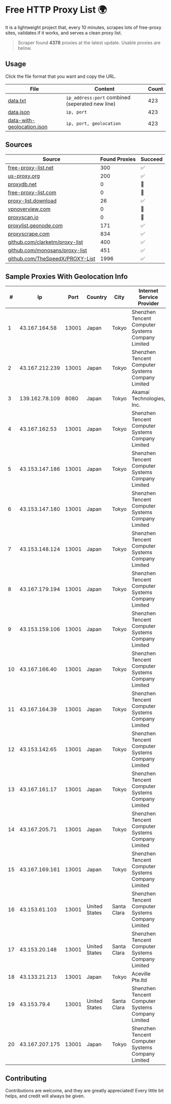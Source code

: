 
# Free HTTP Proxy List 🌍

It is a lightweight project that, every 10 minutes, scrapes lots of free-proxy sites, validates if it works, and serves a clean proxy list.


> Scraper found **4378** proxies at the latest update. Usable proxies are below.

## Usage

Click the file format that you want and copy the URL.


|File|Content|Count|
|----|-------|-----|
|[data.txt](https://raw.githubusercontent.com/themiralay/Proxy-List-World/master/data.txt)|`ip_address:port` combined (seperated new line)|423|
|[data.json](https://raw.githubusercontent.com/themiralay/Proxy-List-World/master/data.json)|`ip, port`|423|
|[data-with-geolocation.json](https://raw.githubusercontent.com/themiralay/Proxy-List-World/master/data-with-geolocation.json)|`ip, port, geolocation`|423|

## Sources

|Source|Found Proxies|Succeed|
|------|-------------|-------|
|[free-proxy-list.net](https://free-proxy-list.net)|300|✅|
|[us-proxy.org](https://www.us-proxy.org)|200|✅|
|[proxydb.net](http://proxydb.net)|0|🚫|
|[free-proxy-list.com](https://free-proxy-list.com/?page=&port=&type%5B%5D=http&type%5B%5D=https&up_time=0&search=Search)|0|🚫|
|[proxy-list.download](https://www.proxy-list.download/HTTP)|26|✅|
|[vpnoverview.com](https://vpnoverview.com/privacy/anonymous-browsing/free-proxy-servers)|0|🚫|
|[proxyscan.io](https://www.proxyscan.io)|0|🚫|
|[proxylist.geonode.com](https://proxylist.geonode.com/api/proxy-list?limit=300&page=1&sort_by=lastChecked&sort_type=desc&protocols=http,https)|171|✅|
|[proxyscrape.com](https://api.proxyscrape.com/v2/?request=displayproxies&protocol=http&timeout=10000&country=all&ssl=all&anonymity=all)|834|✅|
|[github.com/clarketm/proxy-list](https://raw.githubusercontent.com/clarketm/proxy-list/master/proxy-list-raw.txt)|400|✅|
|[github.com/monosans/proxy-list](https://raw.githubusercontent.com/monosans/proxy-list/main/proxies/http.txt)|451|✅|
|[github.com/TheSpeedX/PROXY-List](https://raw.githubusercontent.com/TheSpeedX/PROXY-List/master/http.txt)|1996|✅|


## Sample Proxies With Geolocation Info

|#|Ip|Port|Country|City|Internet Service Provider|
|-|--|----|-------|----|-------------------------|
|1|43.167.164.58|13001|Japan|Tokyo|Shenzhen Tencent Computer Systems Company Limited|
|2|43.167.212.239|13001|Japan|Tokyo|Shenzhen Tencent Computer Systems Company Limited|
|3|139.162.78.109|8080|Japan|Tokyo|Akamai Technologies, Inc.|
|4|43.167.162.53|13001|Japan|Tokyo|Shenzhen Tencent Computer Systems Company Limited|
|5|43.153.147.186|13001|Japan|Tokyo|Shenzhen Tencent Computer Systems Company Limited|
|6|43.153.147.180|13001|Japan|Tokyo|Shenzhen Tencent Computer Systems Company Limited|
|7|43.153.148.124|13001|Japan|Tokyo|Shenzhen Tencent Computer Systems Company Limited|
|8|43.167.179.194|13001|Japan|Tokyo|Shenzhen Tencent Computer Systems Company Limited|
|9|43.153.159.106|13001|Japan|Tokyo|Shenzhen Tencent Computer Systems Company Limited|
|10|43.167.166.40|13001|Japan|Tokyo|Shenzhen Tencent Computer Systems Company Limited|
|11|43.167.164.39|13001|Japan|Tokyo|Shenzhen Tencent Computer Systems Company Limited|
|12|43.153.142.65|13001|Japan|Tokyo|Shenzhen Tencent Computer Systems Company Limited|
|13|43.167.161.17|13001|Japan|Tokyo|Shenzhen Tencent Computer Systems Company Limited|
|14|43.167.205.71|13001|Japan|Tokyo|Shenzhen Tencent Computer Systems Company Limited|
|15|43.167.169.161|13001|Japan|Tokyo|Shenzhen Tencent Computer Systems Company Limited|
|16|43.153.61.103|13001|United States|Santa Clara|Shenzhen Tencent Computer Systems Company Limited|
|17|43.153.20.148|13001|United States|Santa Clara|Shenzhen Tencent Computer Systems Company Limited|
|18|43.133.21.213|13001|Japan|Tokyo|Aceville Pte.ltd|
|19|43.153.79.4|13001|United States|Santa Clara|Shenzhen Tencent Computer Systems Company Limited|
|20|43.167.207.175|13001|Japan|Tokyo|Shenzhen Tencent Computer Systems Company Limited|



## Contributing

Contributions are welcome, and they are greatly appreciated! Every
little bit helps, and credit will always be given.

